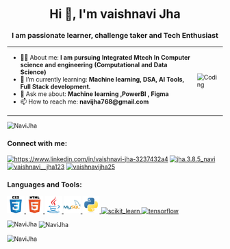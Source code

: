 

<h1 align="center">Hi 👋, I'm vaishnavi Jha</h1>
<h3 align="center">I am passionate learner, challenge taker and Tech Enthusiast </h3>

<table>
  <tr>
    <td>
      <ul>
         <li>👩‍🎓 About me: <strong>I am pursuing Integrated Mtech In Computer science and engineering (Computational and Data Science)</strong></li>
        <li>🌱 I’m currently learning: <strong>Machine learning, DSA, AI Tools, Full Stack development.</strong></li>
        <li>💬 Ask me about: <strong>Machine learning ,PowerBI , Figma </strong></li>
        <li>📫 How to reach me: <strong>navijha768@gmail.com</strong></li>
      </ul>
    </td>
    <td>
      <img alt="Coding" width="300" src="https://user-images.githubusercontent.com/59734313/157189039-c09b3e38-9f42-42c0-ab54-14f1574190a7.gif" />
    </td>
  </tr>
</table>

<p align="left">
  <img src="https://komarev.com/ghpvc/?username=NaviJha8&label=Profile%20views&color=0e75b6&style=flat" alt="NaviJha" />
</p>

<h3 align="left">Connect with me:</h3>
<p align="left">
  <a href="https://www.linkedin.com/in/vaishnavi-jha-3237432a4" target="blank"><img align="center" src="https://raw.githubusercontent.com/rahuldkjain/github-profile-readme-generator/master/src/images/icons/Social/linked-in-alt.svg" alt="https://www.linkedin.com/in/vaishnavi-jha-3237432a4" height="30" width="40" /></a>
  <a href="https://instagram.com/jha.3.8.5_navi" target="blank"><img align="center" src="https://raw.githubusercontent.com/rahuldkjain/github-profile-readme-generator/master/src/images/icons/Social/instagram.svg" alt="jha.3.8.5_navi" height="30" width="40" /></a>
  <a href="https://leetcode.com/u/vaishnavi__jha123/" target="blank"><img align="center" src="https://raw.githubusercontent.com/rahuldkjain/github-profile-readme-generator/master/src/images/icons/Social/leet-code.svg" alt="vaishnavi__jha123" height="30" width="40" /></a>
  <a href="https://auth.geeksforgeeks.org/user/vaishnavijha25" target="blank"><img align="center" src="https://raw.githubusercontent.com/rahuldkjain/github-profile-readme-generator/master/src/images/icons/Social/geeks-for-geeks.svg" alt="vaishnavijha25" height="30" width="40" /></a>
</p>

<h3 align="left">Languages and Tools:</h3>
<p align="left">
  <a href="https://www.w3schools.com/css/" target="_blank" rel="noreferrer"> <img src="https://raw.githubusercontent.com/devicons/devicon/master/icons/css3/css3-original-wordmark.svg" alt="css3" width="40" height="40"/> </a>
  <a href="https://www.w3.org/html/" target="_blank" rel="noreferrer"> <img src="https://raw.githubusercontent.com/devicons/devicon/master/icons/html5/html5-original-wordmark.svg" alt="html5" width="40" height="40"/> </a>
  <a href="https://www.java.com" target="_blank" rel="noreferrer"> <img src="https://raw.githubusercontent.com/devicons/devicon/master/icons/java/java-original.svg" alt="java" width="40" height="40"/> </a>
  <a href="https://www.mysql.com/" target="_blank" rel="noreferrer"> <img src="https://raw.githubusercontent.com/devicons/devicon/master/icons/mysql/mysql-original-wordmark.svg" alt="mysql" width="40" height="40"/> </a>
  <a href="https://www.python.org" target="_blank" rel="noreferrer"> <img src="https://raw.githubusercontent.com/devicons/devicon/master/icons/python/python-original.svg" alt="python" width="40" height="40"/> </a>
  <a href="https://scikit-learn.org/" target="_blank" rel="noreferrer"> <img src="https://upload.wikimedia.org/wikipedia/commons/0/05/Scikit_learn_logo_small.svg" alt="scikit_learn" width="40" height="40"/> </a>
  <a href="https://www.tensorflow.org" target="_blank" rel="noreferrer"> <img src="https://www.vectorlogo.zone/logos/tensorflow/tensorflow-icon.svg" alt="tensorflow" width="40" height="40"/> </a>
</p>

<p><img align="left" src="https://github-readme-stats.vercel.app/api/top-langs?username=NaviJha&show_icons=true&locale=en&layout=compact" alt="NaviJha" /></p>

<p>&nbsp;<img align="center" src="https://github-readme-stats.vercel.app/api?username=NaviJha&show_icons=true&locale=en" alt="NaviJha" /></p>

<p><img align="center" src="https://github-readme-streak-stats.herokuapp.com/?user=NaviJha&" alt="NaviJha" /></p>
